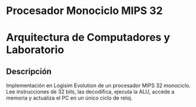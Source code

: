 # Procesador Monociclo MIPS 32
# Arquitectura de Computadores y Laboratorio

## Descripción
Implementación en Logisim Evolution de un procesador MIPS 32 monociclo. Lee instrucciones de 32 bits, las decodifica, ejecuta la ALU, accede a memoria y actualiza el PC en un único ciclo de reloj.
